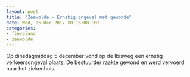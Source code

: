 ```yaml
---
layout: post
title: "Zeewolde - Ernstig ongeval met gewonde"
date: Wed, 06 Dec 2017 10:16:00 GMT
categories: 
- flevoland 
- zeewolde 
---
```


Op dinsdagmiddag 5 december vond op de Ibisweg een ernstig verkeersongeval plaats. De bestuurder raakte gewond en werd vervoerd naar het ziekenhuis.
